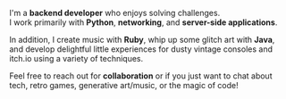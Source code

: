 I'm a **backend developer** who enjoys solving challenges.  
I work primarily with **Python**, **networking**, and **server-side applications**.  

In addition, I create music with **Ruby**, whip up some glitch art with **Java**,  
and develop delightful little experiences for dusty vintage consoles and itch.io using a variety of techniques.  

Feel free to reach out for **collaboration** or if you just want to chat about tech, retro games, generative art/music, or the magic of code!
